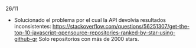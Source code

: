 
26/11
- Solucionado el problema por el cual la API devolvia resultados inconsistentes:
https://stackoverflow.com/questions/56251307/get-the-top-10-javascript-opensource-repositories-ranked-by-star-using-github-gr
Solo repositorios con más de 2000 stars.

